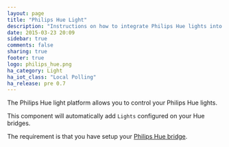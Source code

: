 ```yaml
---
layout: page
title: "Philips Hue Light"
description: "Instructions on how to integrate Philips Hue lights into Home Assistant."
date: 2015-03-23 20:09
sidebar: true
comments: false
sharing: true
footer: true
logo: philips_hue.png
ha_category: Light
ha_iot_class: "Local Polling"
ha_release: pre 0.7
---
```


The Philips Hue light platform allows you to control your Philips Hue lights.

This component will automatically add `Lights` configured on your Hue bridges.

The requirement is that you have setup your [Philips Hue bridge](/components/hue/).
